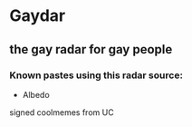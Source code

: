 # Gaydar

## the gay radar for gay people

### Known pastes using this radar source:
 * Albedo

signed coolmemes from UC
